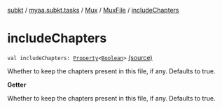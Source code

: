 [subkt](../../../index.md) / [myaa.subkt.tasks](../../index.md) / [Mux](../index.md) / [MuxFile](index.md) / [includeChapters](./include-chapters.md)

# includeChapters

`val includeChapters: `[`Property`](https://docs.gradle.org/current/javadoc/org/gradle/api/provider/Property.html)`<`[`Boolean`](https://kotlinlang.org/api/latest/jvm/stdlib/kotlin/-boolean/index.html)`>` [(source)](https://github.com/Myaamori/SubKt/blob/master/src/main/kotlin/myaa/subkt/tasks/muxtask.kt#L356)

Whether to keep the chapters present in this file, if any.
Defaults to true.

**Getter**

Whether to keep the chapters present in this file, if any.
Defaults to true.

